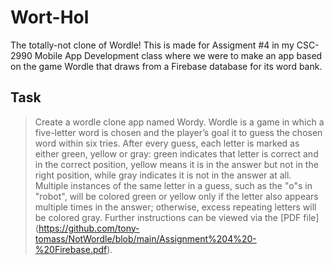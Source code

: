 <h1>
  Wort-Hol
</h1>
<p>
  The totally-not clone of Wordle! This is made for Assigment #4 in my CSC-2990 Mobile App Development class where we were to make an app based on the game Wordle that draws from a Firebase database for its word bank.
</p>

<h2>
  Task
</h2>

> Create a wordle clone app named Wordy. Wordle is a game in which a five-letter word is chosen and the
player’s goal it to guess the chosen word within six tries. After every guess, each letter is marked as either
green, yellow or gray: green indicates that letter is correct and in the correct position, yellow means it is in
the answer but not in the right position, while gray indicates it is not in the answer at all. Multiple instances
of the same letter in a guess, such as the "o"s in "robot", will be colored green or yellow only if the letter
also appears multiple times in the answer; otherwise, excess repeating letters will be colored gray. Further instructions
can be viewed via the [PDF file] (https://github.com/tony-tomass/NotWordle/blob/main/Assignment%204%20-%20Firebase.pdf).
